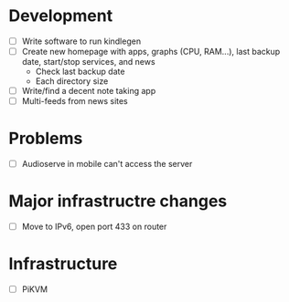 # Development

- [ ] Write software to run kindlegen
- [ ] Create new homepage with apps, graphs (CPU, RAM...), last backup date, start/stop services, and news
  - Check last backup date
  - Each directory size
- [ ] Write/find a decent note taking app
- [ ] Multi-feeds from news sites

# Problems

- [ ] Audioserve in mobile can't access the server

# Major infrastructre changes

- [ ] Move to IPv6, open port 433 on router

# Infrastructure

- [ ] PiKVM
